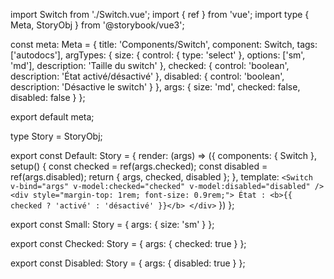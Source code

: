 import Switch from './Switch.vue';
import { ref } from 'vue';
import type { Meta, StoryObj } from '@storybook/vue3';

const meta: Meta<typeof Switch> = {
  title: 'Components/Switch',
  component: Switch,
  tags: ['autodocs'],
  argTypes: {
    size: {
      control: { type: 'select' },
      options: ['sm', 'md'],
      description: 'Taille du switch'
    },
    checked: { control: 'boolean', description: 'État activé/désactivé' },
    disabled: { control: 'boolean', description: 'Désactive le switch' }
  },
  args: {
    size: 'md',
    checked: false,
    disabled: false
  }
};

export default meta;

type Story = StoryObj<typeof Switch>;

export const Default: Story = {
  render: (args) => ({
    components: { Switch },
    setup() {
      const checked = ref(args.checked);
      const disabled = ref(args.disabled);
      return { args, checked, disabled };
    },
    template: `
      <Switch v-bind="args" v-model:checked="checked" v-model:disabled="disabled" />
      <div style="margin-top: 1rem; font-size: 0.9rem;">
        État : <b>{{ checked ? 'activé' : 'désactivé' }}</b>
      </div>
    `
  })
};

export const Small: Story = {
  args: {
    size: 'sm'
  }
};

export const Checked: Story = {
  args: {
    checked: true
  }
};

export const Disabled: Story = {
  args: {
    disabled: true
  }
};
